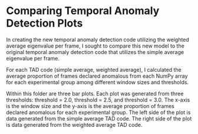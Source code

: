 # Comparing Temporal Anomaly Detection Plots

In creating the new temporal anomaly detection code utilizing the weighted average eigenvalue per frame, I sought to compare this new model to the original temporal anomaly 
detection code that utilizes the simple average eigenvalue per frame. 

For each TAD code (simple average, weighted average), I calculated the average proportion of frames declared anomalous from each NumPy array for each experimental group among different
window sizes and thresholds. 

Within this folder are three bar plots. Each plot was generated from three thresholds: threshold = 2.0, threshold = 2.5, and threshold = 3.0. 
The x-axis is the window size and the y-axis is the average proportion of frames declared anomalous for each experimental group. The left side of the plot is data generated 
from the simple average TAD code. The right side of the plot is data generated from the weighted average TAD code. 
